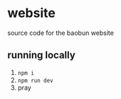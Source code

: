 # website
source code for the baobun website

## running locally
1. `npm i`
2. `npm run dev`
3. pray